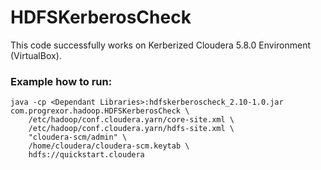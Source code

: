# HDFSKerberosCheck

This code successfully works on Kerberized Cloudera 5.8.0 Environment (VirtualBox).


### Example how to run:

```
java -cp <Dependant Libraries>:hdfskerberoscheck_2.10-1.0.jar com.progrexor.hadoop.HDFSKerberosCheck \
    /etc/hadoop/conf.cloudera.yarn/core-site.xml \
    /etc/hadoop/conf.cloudera.yarn/hdfs-site.xml \
    "cloudera-scm/admin" \
    /home/cloudera/cloudera-scm.keytab \
    hdfs://quickstart.cloudera
```
